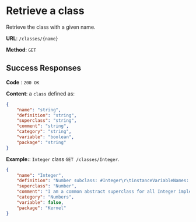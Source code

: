 # Retrieve a class

Retrieve the class with a given name.

**URL**: `/classes/{name}`

**Method**: `GET`

## Success Responses

**Code** : `200 OK`

**Content**: a `class` defined as:

```json
{
	"name": "string",
	"definition": "string",
	"superclass": "string",
	"comment": "string",
	"category": "string",
	"variable": "boolean",
	"package": "string"
}
```

**Example:**: `Integer` class `GET /classes/Integer`.

```json
{
    "name": "Integer",
    "definition": "Number subclass: #Integer\r\tinstanceVariableNames: ''\r\tclassVariableNames: ''\r\tpoolDictionaries: ''\r\tcategory: 'Kernel-Numbers'",
    "superclass": "Number",
    "comment": "I am a common abstract superclass for all Integer implementations. My implementation subclasses are SmallInteger, LargePositiveInteger, and LargeNegativeInteger.\r\t\rInteger division consists of:\r\t/\texact division, answers a fraction if result is not a whole integer\r\t//\tanswers an Integer, rounded towards negative infinity\r\t\\\\\tis modulo rounded towards negative infinity\r\tquo: truncated division, rounded towards zero",
    "category": "Numbers",
    "variable": false,
    "package": "Kernel"
}
```
